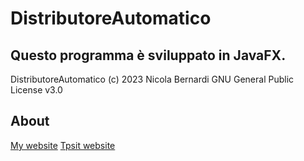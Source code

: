 # DistributoreAutomatico
## Questo programma è sviluppato in JavaFX.

DistributoreAutomatico
(c) 2023 Nicola Bernardi
GNU General Public License v3.0

## About
[My website](https://nbernardi.tk)
[Tpsit website](https://tpsit.nbernardi.tk)
